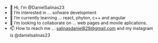 - 👋 Hi, I’m @DanielSalinas23
- 👀 I’m interested in ... sofware development
- 🌱 I’m currently learning ... react, phyton, c++ and angular
- 💞️ I’m looking to collaborate on ... web pages and movile aplications.
- 📫 How to reach me ... salinasdaniel829@gmail.com and my instagram is @danielsalinas23

<!---
DanielSalinas23/DanielSalinas23 is a ✨ special ✨ repository because its `README.md` (this file) appears on your GitHub profile.
You can click the Preview link to take a look at your changes.
--->
